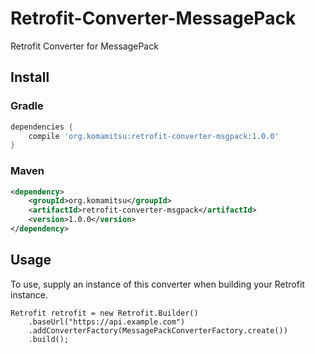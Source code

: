# Retrofit-Converter-MessagePack
Retrofit Converter for MessagePack

## Install

### Gradle

```groovy
dependencies {
    compile 'org.komamitsu:retrofit-converter-msgpack:1.0.0'
}
```

### Maven

```xml
<dependency>
    <groupId>org.komamitsu</groupId>
    <artifactId>retrofit-converter-msgpack</artifactId>
    <version>1.0.0</version>
</dependency>
```

## Usage

To use, supply an instance of this converter when building your Retrofit instance.
```
Retrofit retrofit = new Retrofit.Builder()
    .baseUrl("https://api.example.com")
    .addConverterFactory(MessagePackConverterFactory.create())
    .build();
```


